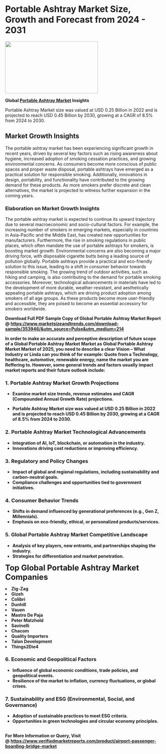 <H1>Portable Ashtray Market Size, Growth and Forecast from 2024 - 2031</H1><img class="aligncenter size-medium wp-image-584254" src="https://thirdeyenews.in/wp-content/uploads/2024/09/Global-Market-Research-300x168.jpeg" alt="" width="300" height="168" /><p><strong>Global&nbsp;<a href="https://www.marketsizeandtrends.com/download-sample/353946/&amp;utm_source=Pulse&amp;utm_medium=214">Portable Ashtray Market</a> Insights</strong></p><p>Portable Ashtray Market size was valued at USD 0.25 Billion in 2022 and is projected to reach USD 0.45 Billion by 2030, growing at a CAGR of 8.5% from 2024 to 2030.</p><p><h2>Market Growth Insights</h2> The portable ashtray market has been experiencing significant growth in recent years, driven by several key factors such as rising awareness about hygiene, increased adoption of smoking cessation practices, and growing environmental concerns. As consumers become more conscious of public spaces and proper waste disposal, portable ashtrays have emerged as a practical solution for responsible smoking. Additionally, innovations in design, portability, and functionality have contributed to the growing demand for these products. As more smokers prefer discrete and clean alternatives, the market is projected to witness further expansion in the coming years. <p><strong></strong></p> <h3>Elaboration on Market Growth Insights</h3> The portable ashtray market is expected to continue its upward trajectory due to several macroeconomic and socio-cultural factors. For example, the increasing number of smokers in emerging markets, especially in countries in Asia-Pacific and the Middle East, has created new opportunities for manufacturers. Furthermore, the rise in smoking regulations in public places, which often mandate the use of portable ashtrays for smokers, is boosting market growth. Environmental concerns are also becoming a major driving force, with disposable cigarette butts being a leading source of pollution globally. Portable ashtrays provide a practical and eco-friendly solution to this issue, leading to a shift in consumer behavior towards responsible smoking. The growing trend of outdoor activities, such as hiking and camping, is also contributing to the demand for portable smoking accessories. Moreover, technological advancements in materials have led to the development of more durable, weather-resistant, and aesthetically appealing portable ashtrays, which are driving product adoption among smokers of all age groups. As these products become more user-friendly and accessible, they are poised to become an essential accessory for smokers worldwide. <p><strong></p><p><span class=""><strong>Download Full PDF Sample Copy of Global Portable Ashtray Market Report</strong> @ <a href="https://www.marketsizeandtrends.com/download-sample/353946/&amp;utm_source=Pulse&amp;utm_medium=214" target="_blank">https://www.marketsizeandtrends.com/download-sample/353946/&amp;utm_source=Pulse&amp;utm_medium=214</a></span></p><p>In order to make an accurate and perceptive description of future scope of a Global&nbsp;Portable Ashtray Market Market as Global&nbsp;Portable Ashtray Market Market of 2025, you need to describe a clear Vision &ndash; What Industry or Linda can you think of for example: Quote from a Technology, healthcare, automotive, renewable energy, name the market you are Reffering to. However, some general trends and factors usually impact market reports and their future outlook include:</p><h3>1.&nbsp;<strong>Portable Ashtray Market Growth Projections</strong></h3><ul><li>Examine market size trends, revenue estimates and CAGR (Compounded Annual Growth Rate) projections.</li><li><p>Portable Ashtray Market size was valued at USD 0.25 Billion in 2022 and is projected to reach USD 0.45 Billion by 2030, growing at a CAGR of 8.5% from 2024 to 2030.</p></li></ul><h3>2.&nbsp;<strong>Portable Ashtray Market Technological Advancements</strong></h3><ul><li>Integration of AI, IoT, blockchain, or automation in the industry.</li><li>Innovations driving cost reductions or improving efficiency.</li></ul><h3>3.&nbsp;<strong>Regulatory and Policy Changes</strong></h3><ul><li>Impact of global and regional regulations, including sustainability and carbon-neutral goals.</li><li>Compliance challenges and opportunities tied to government initiatives.</li></ul><h3>4.&nbsp;<strong>Consumer Behavior Trends</strong></h3><ul><li>Shifts in demand influenced by generational preferences (e.g., Gen Z, Millennials).</li><li>Emphasis on eco-friendly, ethical, or personalized products/services.</li></ul><h3>5.&nbsp;<strong>Global Portable Ashtray Market Competitive Landscape</strong></h3><ul><li>Analysis of key players, new entrants, and partnerships shaping the industry.</li><li>Strategies for differentiation and market penetration.</li></ul><p data-pm-slice="1 1 []"><span style="color: inherit; font-family: inherit; font-size: 25px;">Top Global Portable Ashtray Market Companies</span></p><div class="" data-test-id=""><p><li>Zig-Zag</li><li> Gizeh</li><li> Colibri</li><li> Dunhill</li><li> Vauen</li><li> Mastro De Paja</li><li> Peter Matzhold</li><li> Savinelli</li><li> Chacom</li><li> Quality Importers</li><li> Talon Development</li><li> Things2Die4</li></p></div><h3>6.&nbsp;<strong>Economic and Geopolitical Factors</strong></h3><ul><li>Influence of global economic conditions, trade policies, and geopolitical events.</li><li>Resilience of the market to inflation, currency fluctuations, or global crises.</li></ul><h3>7.&nbsp;<strong>Sustainability and ESG (Environmental, Social, and Governance)</strong></h3><ul><li>Adoption of sustainable practices to meet ESG criteria.</li><li>Opportunities in green technologies and circular economy principles.</li></ul><h2><strong style="font-size: 14px;">For More Information or Query, Visit @&nbsp;</strong><a style="background-color: #ffffff; font-size: 14px;" href="https://www.marketsizeandtrends.com/report/portable-ashtray-market/" target="_blank">https://www.verifiedmarketreports.com/product/airport-passenger-boarding-bridge-market</a></h2>
